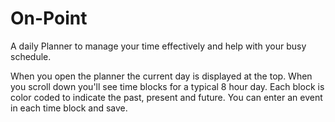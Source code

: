 # On-Point

A daily Planner to manage your time effectively and help with your busy schedule.

When you open the planner the current day is displayed at the top. When you scroll down you'll see time blocks for a typical 8 hour day. Each block is color coded to indicate the past, present and future. You can enter an event in each time block and save.